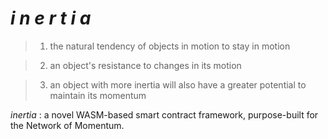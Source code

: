 # *i n e r t i a* 
> 1. the natural tendency of objects in motion to stay in motion

> 2. an object's resistance to changes in its motion

> 3. an object with more inertia will also have a greater potential to maintain its momentum

*inertia* : a novel WASM-based smart contract framework, purpose-built for the Network of Momentum.
